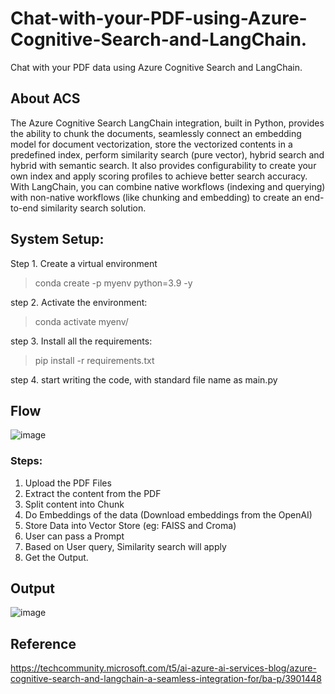 # Chat-with-your-PDF-using-Azure-Cognitive-Search-and-LangChain.
Chat with your PDF data using Azure Cognitive Search and LangChain.

## <b> About ACS </b>
The Azure Cognitive Search LangChain integration, built in Python, provides the ability to chunk the documents, seamlessly connect an embedding model for document vectorization, store the vectorized contents in a predefined index, perform similarity search (pure vector), hybrid search and hybrid with semantic search. It also provides configurability to create your own index and apply scoring profiles to achieve better search accuracy. With LangChain, you can combine native workflows (indexing and querying) with non-native workflows (like chunking and embedding) to create an end-to-end similarity search solution.

## System Setup:
Step 1. Create a virtual environment
  > conda create -p myenv python=3.9 -y

step 2. Activate the environment:
  > conda activate myenv/

step 3. Install all the requirements:
  > pip install -r requirements.txt
 
step 4. start writing the code, with standard file name as main.py

## <b> Flow </b>
![image](https://github.com/Chandrakant817/Chat-with-PDF-using-LangChain/assets/69152112/40d04d29-5a66-4d49-9e85-e84dec172c3b)

### <b> Steps: </b>
1. Upload the PDF Files
2. Extract the content from the PDF
3. Split content into Chunk
4. Do Embeddings of the data (Download embeddings from the OpenAI)
5. Store Data into Vector Store (eg: FAISS and Croma)
6. User can pass a Prompt
7. Based on User query, Similarity search will apply
8. Get the Output.

## <b> Output </b>
![image](https://github.com/Chandrakant817/Chat-with-PDF-using-LangChain/assets/69152112/e203a8a7-0388-418b-b11b-e8e2a18e9d74)

## <b> Reference </b>
https://techcommunity.microsoft.com/t5/ai-azure-ai-services-blog/azure-cognitive-search-and-langchain-a-seamless-integration-for/ba-p/3901448
